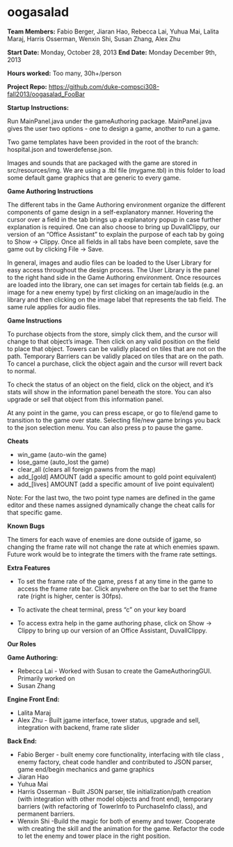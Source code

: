 oogasalad
=========

**Team Members:**
Fabio Berger, Jiaran Hao, Rebecca Lai, Yuhua Mai, Lalita Maraj, Harris Osserman, Wenxin Shi, Susan Zhang, Alex Zhu

**Start Date:** Monday, October 28, 2013
**End Date:** Monday December 9th, 2013

**Hours worked:** Too many, 30h+/person 

**Project Repo:** https://github.com/duke-compsci308-fall2013/oogasalad_FooBar

**Startup Instructions:**

Run MainPanel.java under the gameAuthoring package. MainPanel.java gives the user two options - one to design a game, another to run a game. 

Two game templates have been provided in the root of the branch: hospital.json and towerdefense.json. 

Images and sounds that are packaged with the game are stored in src/resources/img. We are using a .tbl file (mygame.tbl) in this folder to load some default game graphics that are generic to every game.

**Game Authoring Instructions**

The different tabs in the Game Authoring environment organize the different components of game design in a self-explanatory manner. Hovering the cursor over a field in the tab brings up a explanatory popup in case further explanation is required. One can also choose to bring up DuvallClippy, our version of an “Office Assistant” to explain the purpose of each tab by going to Show -> Clippy. Once all fields in all tabs have been complete, save the game out by clicking File -> Save.

In general, images and audio files can be loaded to the User Library for easy access throughout the design process. The User Library is the panel to the right hand side in the Game Authoring environment. Once resources are loaded into the library, one can set images for certain tab fields (e.g. an image for a new enemy type) by first clicking on an image/audio in the library and then clicking on the image label that represents the tab field. The same rule applies for audio files.  

**Game Instructions**

To purchase objects from the store, simply click them, and the cursor will change to that object’s image. Then click on any valid position on the field to place that object. Towers can be validly placed on tiles that are not on the path. Temporary Barriers can be validly placed on tiles that are on the path. To cancel a purchase, click the object again and the cursor will revert back to normal.

To check the status of an object on the field, click on the object, and it’s stats will show in the information panel beneath the store. You can also upgrade or sell that object from this information panel.

At any point in the game, you can press escape, or go to file/end game to transition to the game over state. Selecting file/new game brings you back to the json selection menu. You can also press p to pause the game.

**Cheats**

- win_game (auto-win the game)
- lose_game (auto_lost the game)
- clear_all (clears all foreign pawns from the map)
- add_[gold] AMOUNT (add a specific amount to gold point equivalent)
- add_[lives] AMOUNT (add a specific amount of live point equivalent)

Note: For the last two, the two point type names are defined in the game editor and these names assigned dynamically change the cheat calls for that specific game.
 
**Known Bugs**

The timers for each wave of enemies are done outside of jgame, so changing the frame rate will not change the rate at which enemies spawn. Future work would be to integrate the timers with the frame rate settings.

**Extra Features**

- To set the frame rate of the game, press f at any time in the game to access the frame rate bar. Click anywhere on the bar to set the frame rate (right is higher, center is 30fps).

- To activate the cheat terminal, press “c” on your key board

- To access extra help in the game authoring phase, click on Show -> Clippy to bring up our version of an Office Assistant, DuvallClippy. 

**Our Roles**

**Game Authoring:**

- Rebecca Lai - Worked with Susan to create the GameAuthoringGUI. Primarily worked on 
- Susan Zhang

**Engine Front End:**

- Lalita Maraj
- Alex Zhu - Built jgame interface, tower status, upgrade and sell, integration with backend, frame rate slider

**Back End:**

- Fabio Berger - built enemy core functionality, interfacing with tile class , enemy factory, cheat code handler and contributed to JSON parser, game end/begin mechanics and game graphics
- Jiaran Hao
- Yuhua Mai
- Harris Osserman - Built JSON parser, tile initialization/path creation (with integration with other model objects and front end), temporary barriers (with refactoring of TowerInfo to PurchaseInfo class), and permanent barriers.  
- Wenxin Shi -Build the magic for both of enemy and tower. Cooperate with creating the skill and the animation for the game. Refactor the code to let the enemy and tower place in the right position.